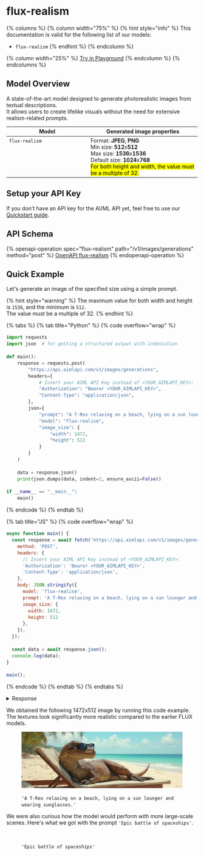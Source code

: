 # flux-realism

{% columns %}
{% column width="75%" %}
{% hint style="info" %}
This documentation is valid for the following list of our models:

* `flux-realism`
{% endhint %}
{% endcolumn %}

{% column width="25%" %}
<a href="https://aimlapi.com/app/?model=flux-realism&#x26;mode=image" class="button primary">Try in Playground</a>
{% endcolumn %}
{% endcolumns %}

## Model Overview

A state-of-the-art model designed to generate photorealistic images from textual descriptions. \
It allows users to create lifelike visuals without the need for extensive realism-related prompts.

<table><thead><tr><th width="201" valign="top">Model</th><th>Generated image properties</th></tr></thead><tbody><tr><td valign="top"><code>flux-realism</code></td><td>Format: <strong>JPEG, PNG</strong><br>Min size: <strong>512</strong>x<strong>512</strong><br>Max size: <strong>1536</strong>x<strong>1536</strong><br>Default size: <strong>1024</strong>x<strong>768</strong><br><mark style="background-color:yellow;">For both height and width, the value must be a multiple of 32.</mark></td></tr></tbody></table>

## Setup your API Key

If you don’t have an API key for the AI/ML API yet, feel free to use our [Quickstart guide](https://docs.aimlapi.com/quickstart/setting-up).

## API Schema

{% openapi-operation spec="flux-realism" path="/v1/images/generations" method="post" %}
[OpenAPI flux-realism](https://raw.githubusercontent.com/aimlapi/api-docs/refs/heads/main/docs/api-references/image-models/flux/flux-realism.json)
{% endopenapi-operation %}

## Quick Example

Let's generate an image of the specified size using a simple prompt.

{% hint style="warning" %}
The maximum value for both width and height is `1536`, and the minimum is `512`. \
The value must be a multiple of 32.
{% endhint %}

{% tabs %}
{% tab title="Python" %}
{% code overflow="wrap" %}
```python
import requests
import json  # for getting a structured output with indentation

def main():
    response = requests.post(
        "https://api.aimlapi.com/v1/images/generations",
        headers={
            # Insert your AIML API Key instead of <YOUR_AIMLAPI_KEY>:
            "Authorization": "Bearer <YOUR_AIMLAPI_KEY>",
            "Content-Type": "application/json",
        },
        json={
            "prompt": "A T-Rex relaxing on a beach, lying on a sun lounger and wearing sunglasses.",
            "model": "flux-realism",
            "image_size": {
                "width": 1472,
                "height": 512
            }
        }
    )

    data = response.json()
    print(json.dumps(data, indent=2, ensure_ascii=False))

if __name__ == "__main__":
    main()
```
{% endcode %}
{% endtab %}

{% tab title="JS" %}
{% code overflow="wrap" %}
```javascript
async function main() {
  const response = await fetch('https://api.aimlapi.com/v1/images/generations', {
    method: 'POST',
    headers: {
      // Insert your AIML API Key instead of <YOUR_AIMLAPI_KEY>:
      'Authorization': 'Bearer <YOUR_AIMLAPI_KEY>',
      'Content-Type': 'application/json',
    },
    body: JSON.stringify({
      model: 'flux-realism',
      prompt: 'A T-Rex relaxing on a beach, lying on a sun lounger and wearing sunglasses.',
      image_size: {
        width: 1472,
        height: 512
      },
    }),
  });

  const data = await response.json();
  console.log(data);
}

main();
```
{% endcode %}
{% endtab %}
{% endtabs %}

<details>

<summary>Response</summary>

{% code overflow="wrap" %}
```json5
{
  images: [
    {
      url: 'https://cdn.aimlapi.com/eagle/files/elephant/RmRsL9NMW_kkRy6MemjZJ_ac9897dd871842e2a689b8bc24b4bf08.jpg',
      width: 1472,
      height: 512,
      content_type: 'image/jpeg'
    }
  ],
  timings: { inference: 4.4450759180035675 },
  seed: 3082066483,
  has_nsfw_concepts: [ false ],
  prompt: 'A T-Rex relaxing on a beach, lying on a sun lounger and wearing sunglasses.'
}
```
{% endcode %}

</details>

We obtained the following 1472x512 image by running this code example. The textures look significantly more realistic compared to the earlier FLUX models.

<figure><img src="../../../.gitbook/assets/5UV4TVC75rf4SV-F8us5R_5bb0db3ddf0442b0aa7846760807a585.jpg" alt=""><figcaption><p><code>'A T-Rex relaxing on a beach, lying on a sun lounger and wearing sunglasses.'</code></p></figcaption></figure>

We were also curious how the model would perform with more large-scale scenes. Here's what we got with the prompt `'Epic battle of spaceships'`.

<figure><img src="../../../.gitbook/assets/nUJYdUrH6sLhgw2K2Z3hR_91336d262dc64dce8644c7c6f5adb11b.jpg" alt=""><figcaption><p><code>'Epic battle of spaceships'</code></p></figcaption></figure>
